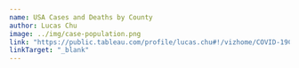 ```yaml
---
name: USA Cases and Deaths by County
author: Lucas Chu
image: ../img/case-population.png
link: "https://public.tableau.com/profile/lucas.chu#!/vizhome/COVID-19CasesandDeathsbyCounty_15912464927970/PopulationDensityChoropleth"
linkTarget: "_blank"
---
```

